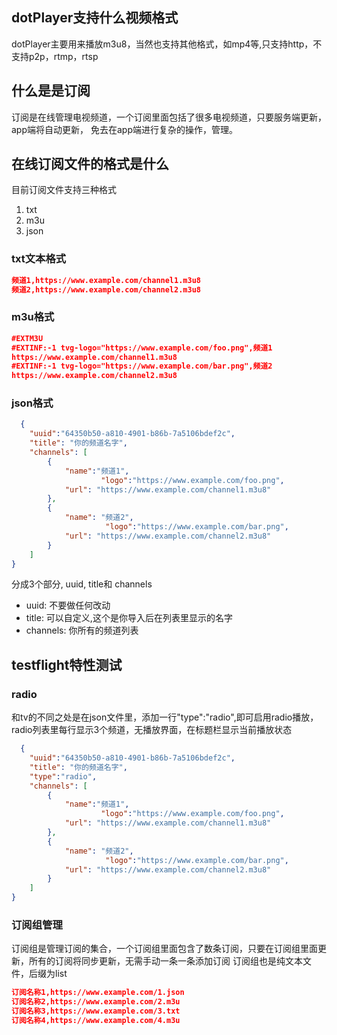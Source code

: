 
## dotPlayer支持什么视频格式 
dotPlayer主要用来播放m3u8，当然也支持其他格式，如mp4等,只支持http，不支持p2p，rtmp，rtsp
  
## 什么是是订阅
订阅是在线管理电视频道，一个订阅里面包括了很多电视频道，只要服务端更新，app端将自动更新， 免去在app端进行复杂的操作，管理。
 
## 在线订阅文件的格式是什么
目前订阅文件支持三种格式 
1. txt
2. m3u
3. json

### txt文本格式

```json
频道1,https://www.example.com/channel1.m3u8
频道2,https://www.example.com/channel2.m3u8
```
### m3u格式

```json
#EXTM3U
#EXTINF:-1 tvg-logo="https://www.example.com/foo.png",频道1
https://www.example.com/channel1.m3u8
#EXTINF:-1 tvg-logo="https://www.example.com/bar.png",频道2
https://www.example.com/channel2.m3u8
```


### json格式
```json
  {
	"uuid":"64350b50-a810-4901-b86b-7a5106bdef2c",
	"title": "你的频道名字",
	"channels": [
		{
			"name":"频道1",
	                "logo":"https://www.example.com/foo.png",
			"url": "https://www.example.com/channel1.m3u8"
		},
		{
			"name": "频道2",
	                 "logo":"https://www.example.com/bar.png",
			"url": "https://www.example.com/channel2.m3u8"
		}
	]
}
```
分成3个部分, uuid, title和 channels
 
 * uuid: 不要做任何改动
 * title: 可以自定义,这个是你导入后在列表里显示的名字
 * channels: 你所有的频道列表


## testflight特性测试

### radio
和tv的不同之处是在json文件里，添加一行"type":"radio",即可启用radio播放，radio列表里每行显示3个频道，无播放界面，在标题栏显示当前播放状态

```json
  {
	"uuid":"64350b50-a810-4901-b86b-7a5106bdef2c",
	"title": "你的频道名字",
	"type":"radio",
	"channels": [
		{
			"name":"频道1",
	                "logo":"https://www.example.com/foo.png",
			"url": "https://www.example.com/channel1.m3u8"
		},
		{
			"name": "频道2",
	                 "logo":"https://www.example.com/bar.png",
			"url": "https://www.example.com/channel2.m3u8"
		}
	]
}
```
### 订阅组管理
订阅组是管理订阅的集合，一个订阅组里面包含了数条订阅，只要在订阅组里面更新，所有的订阅将同步更新，无需手动一条一条添加订阅
订阅组也是纯文本文件，后缀为list
```json
订阅名称1,https://www.example.com/1.json
订阅名称2,https://www.example.com/2.m3u
订阅名称3,https://www.example.com/3.txt
订阅名称4,https://www.example.com/4.m3u
```


		
